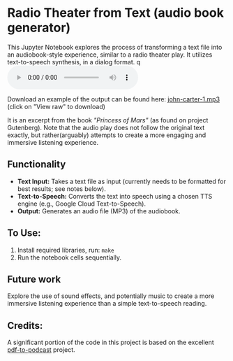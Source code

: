 # Radio Theater from Text (audio book generator)

This Jupyter Notebook explores the process of transforming a text file into an audiobook-style experience, similar to a radio theater play.  It utilizes text-to-speech synthesis, in a dialog format.
q
<audio controls>
  <source src="./audio_books/john-carter-1.mp3" type="audio/mpeg">
</audio>

Download an example of the output can be found here: [john-carter-1.mp3](./audio_books/john-carter-1.mp3) (click on "View raw" to download)

It is an excerpt from the book *"Princess of Mars"* (as found on project Gutenberg). Note that the audio play does not
follow the original text exactly, but rather(arguably) attempts to create a more engaging and immersive listening experience.

## Functionality

* **Text Input:** Takes a text file as input (currently needs to be formatted for best results; see notes below).
* **Text-to-Speech:** Converts the text into speech using a chosen TTS engine (e.g., Google Cloud Text-to-Speech).
* **Output:** Generates an audio file (MP3) of the audiobook.

## To Use:

1. Install required libraries, run: `make`
2. Run the notebook cells sequentially.

## Future work

Explore the use of sound effects, and potentially music to create a more immersive listening experience than a simple text-to-speech reading.

## Credits:

A significant portion of the code in this project is based on the excellent [pdf-to-podcast](https://github.com/knowsuchagency/pdf-to-podcast) project. 


